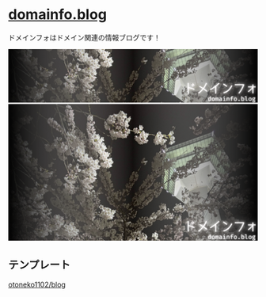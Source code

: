 # [domainfo.blog](https://domainfo.blog)

ドメインフォはドメイン関連の情報ブログです！

[![header](./routes/assets/img/header.png)](https://domainfo.blog)
[![thumbnail](./routes/assets/img/thumbnail.png)](https://domainfo.blog)

## テンプレート

[otoneko1102/blog](https://github.com/otoneko1102/blog)
